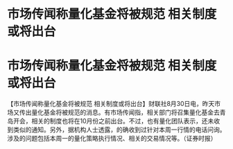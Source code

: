 # 市场传闻称量化基金将被规范 相关制度或将出台

# 市场传闻称量化基金将被规范 相关制度或将出台

【市场传闻称量化基金将被规范
相关制度或将出台】财联社8月30日电，昨天市场又传出量化基金将被规范的消息。有市场传闻指，相关部门将召集量化基金去青岛开会，相关的制度也将在10月份之前出台。不过，也有量化团队表示，还未收到类似的通知。另外，据机构人士透露，的确收到过针对本周一行情的电话问询。涉及的问题包括本周一的量化策略执行情况、相关的交易情况等。（证券时报）

